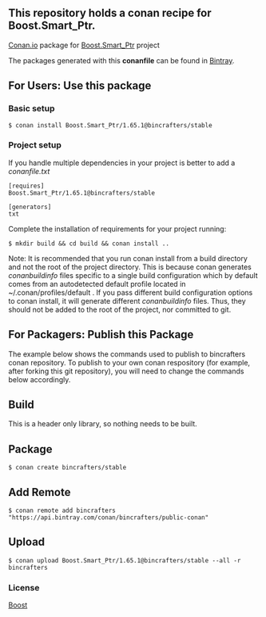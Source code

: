 ## This repository holds a conan recipe for Boost.Smart_Ptr.

[Conan.io](https://conan.io) package for [Boost.Smart_Ptr](https://github.com/Boostorg/Smart_Ptr) project

The packages generated with this **conanfile** can be found in [Bintray](https://bintray.com/bincrafters/public-conan/Boost.Smart_Ptr%3Abincrafters).

## For Users: Use this package

### Basic setup

    $ conan install Boost.Smart_Ptr/1.65.1@bincrafters/stable

### Project setup

If you handle multiple dependencies in your project is better to add a *conanfile.txt*

    [requires]
    Boost.Smart_Ptr/1.65.1@bincrafters/stable

    [generators]
    txt

Complete the installation of requirements for your project running:

    $ mkdir build && cd build && conan install ..
	
Note: It is recommended that you run conan install from a build directory and not the root of the project directory.  This is because conan generates *conanbuildinfo* files specific to a single build configuration which by default comes from an autodetected default profile located in ~/.conan/profiles/default .  If you pass different build configuration options to conan install, it will generate different *conanbuildinfo* files.  Thus, they should not be added to the root of the project, nor committed to git. 

## For Packagers: Publish this Package

The example below shows the commands used to publish to bincrafters conan repository. To publish to your own conan respository (for example, after forking this git repository), you will need to change the commands below accordingly. 

## Build  

This is a header only library, so nothing needs to be built.

## Package 

    $ conan create bincrafters/stable
	
## Add Remote

	$ conan remote add bincrafters "https://api.bintray.com/conan/bincrafters/public-conan"

## Upload

    $ conan upload Boost.Smart_Ptr/1.65.1@bincrafters/stable --all -r bincrafters

### License
[Boost](www.boost.org/LICENSE_1_0.txt)
